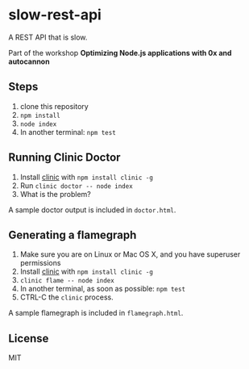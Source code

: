 # slow-rest-api

A REST API that is slow.

Part of the workshop __Optimizing Node.js applications with 0x and autocannon__

## Steps

1. clone this repository
2. `npm install`
3. `node index`
4. In another terminal: `npm test`

## Running Clinic Doctor

1. Install [clinic](http://npm.im/clinic) with `npm install clinic -g`
2. Run `clinic doctor -- node index`
3. What is the problem?

A sample doctor output is included in `doctor.html`.

## Generating a flamegraph

1. Make sure you are on Linux or Mac OS X, and you have superuser
   permissions
2. Install [clinic](http://npm.im/clinic) with `npm install clinic -g`
3. `clinic flame -- node index`
4. In another terminal, as soon as possible: `npm test`
5. CTRL-C the `clinic` process.

A sample flamegraph is included in `flamegraph.html`.

## License

MIT
